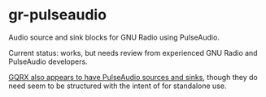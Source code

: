 gr-pulseaudio
=============

Audio source and sink blocks for GNU Radio using PulseAudio.

Current status: works, but needs review from experienced GNU Radio and
PulseAudio developers.

[GQRX also appears to have PulseAudio sources and sinks](https://github.com/csete/gqrx/tree/master/pulseaudio),
though they do need seem to be structured with the intent of for standalone use.
